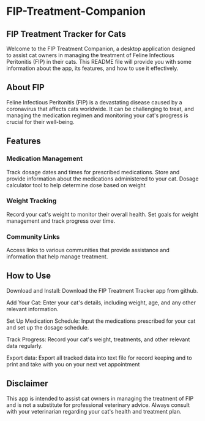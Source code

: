 # FIP-Treatment-Companion

## FIP Treatment Tracker for Cats
Welcome to the FIP Treatment Companion, a desktop application designed to assist cat owners in managing the treatment of Feline Infectious Peritonitis (FIP) in their cats. This README file will provide you with some information about the app, its features, and how to use it effectively.

## About FIP
Feline Infectious Peritonitis (FIP) is a devastating disease caused by a coronavirus that affects cats worldwide. It can be challenging to treat, and managing the medication regimen and monitoring your cat's progress is crucial for their well-being.

## Features

### Medication Management

Track dosage dates and times for prescribed medications.
Store and provide information about the medications administered to your cat.
Dosage calculator tool to help determine dose based on weight

### Weight Tracking

Record your cat's weight to monitor their overall health.
Set goals for weight management and track progress over time.

### Community Links

Access links to various communities that provide assistance and information that help manage treatment.

## How to Use 

Download and Install: Download the FIP Treatment Tracker app from github.

Add Your Cat: Enter your cat's details, including weight, age, and any other relevant information.

Set Up Medication Schedule: Input the medications prescribed for your cat and set up the dosage schedule.

Track Progress: Record your cat's weight, treatments, and other relevant data regularly.

Export data: Export all tracked data into text file for record keeping and to print and take with you on your next
vet appointment

## Disclaimer
This app is intended to assist cat owners in managing the treatment of FIP and is not a substitute for professional veterinary advice. Always consult with your veterinarian regarding your cat's health and treatment plan.


